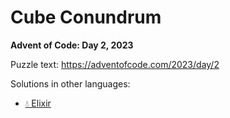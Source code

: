 # Cube Conundrum

**Advent of Code: Day 2, 2023**

Puzzle text: <https://adventofcode.com/2023/day/2>

Solutions in other languages:

- [💧 Elixir](../../../elixir/lib/2023/02_cube_conundrum/README.md)
